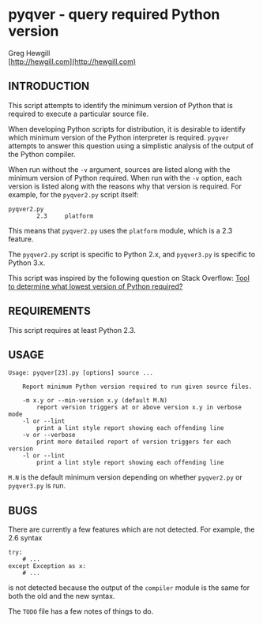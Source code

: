 # pyqver - query required Python version

Greg Hewgill  
[http://hewgill.com](http://hewgill.com)

## INTRODUCTION

This script attempts to identify the minimum version of Python that is required
to execute a particular source file.

When developing Python scripts for distribution, it is desirable to identify
which minimum version of the Python interpreter is required. `pyqver` attempts to
answer this question using a simplistic analysis of the output of the Python
compiler.

When run without the `-v` argument, sources are listed along with the minimum
version of Python required. When run with the `-v` option, each version is
listed along with the reasons why that version is required. For example, for
the `pyqver2.py` script itself:

    pyqver2.py
            2.3     platform

This means that `pyqver2.py` uses the `platform` module, which is a 2.3
feature.

The `pyqver2.py` script is specific to Python 2.x, and `pyqver3.py` is specific
to Python 3.x.

This script was inspired by the following question on Stack Overflow:
[Tool to determine what lowest version of Python required?][1]

  [1]: http://stackoverflow.com/questions/804538/tool-to-determine-what-lowest-version-of-python-required

## REQUIREMENTS

This script requires at least Python 2.3.

## USAGE

    Usage: pyqver[23].py [options] source ...

        Report minimum Python version required to run given source files.

        -m x.y or --min-version x.y (default M.N)
            report version triggers at or above version x.y in verbose mode
        -l or --lint
            print a lint style report showing each offending line
        -v or --verbose
            print more detailed report of version triggers for each version
        -l or --lint
            print a lint style report showing each offending line

`M.N` is the default minimum version depending on whether `pyqver2.py` or
`pyqver3.py` is run.

## BUGS

There are currently a few features which are not detected. For example, the 2.6
syntax

    try:
        # ...
    except Exception as x:
        # ...

is not detected because the output of the `compiler` module is the same for
both the old and the new syntax.

The `TODO` file has a few notes of things to do.
